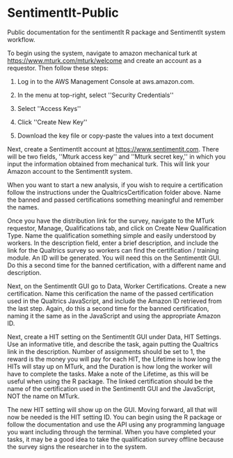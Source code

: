# SentimentIt-Public
Public documentation for the sentimentIt R package and SentimentIt system workflow.

To begin using the system, navigate to amazon mechanical turk at https://www.mturk.com/mturk/welcome and create an account as a requestor. Then follow these steps:

1. Log in to the AWS Management Console at aws.amazon.com.

2. In the menu at top-right, select ''Security Credentials''

3. Select ''Access Keys''

4. Click ''Create New Key''

5. Download the key file or copy-paste the values into a text document

Next, create a SentimentIt account at https://www.sentimentit.com. There will be two fields, ''Mturk access key'' and ''Mturk secret key,'' in which you input the information obtained from mechanical turk. This will link your Amazon account to the SentimentIt system.

When you want to start a new analysis, if you wish to require a certification follow the instructions under the QualtricsCertification folder above. Name the banned and passed certifications something meaningful and remember the names.

Once you have the distribution link for the survey, navigate to the MTurk requestor, Manage, Qualifications tab, and click on Create New Qualification Type. Name the qualification something simple and easily understood by workers. In the description field, enter a brief description, and include the link for the Qualtrics survey so workers can find the certification / training module. An ID will be generated. You will need this on the SentimentIt GUI. Do this a second time for the banned certification, with a different name and description.

Next, on the SentimentIt GUI go to Data, Worker Certifications. Create a new certification. Name this cerification the name of the passed certification used in the Qualtrics JavaScript, and include the Amazon ID retrieved from the last step. Again, do this a second time for the banned certification, naming it the same as in the JavaScript and using the appropriate Amazon ID.

Next, create a HIT setting on the SentimentIt GUI under Data, HIT Settings. Use an informative title, and describe the task, again putting the Qualtrics link in the description. Number of assignments should be set to 1, the reward is the money you will pay for each HIT, the Lifetime is how long the HITs will stay up on MTurk, and the Duration is how long the worker will have to complete the tasks. Make a note of the Lifetime, as this will be useful when using the R package. The linked certification should be the name of the certification used in the SentimentIt GUI and the JavaScript, NOT the name on MTurk.

The new HIT setting will show up on the GUI. Moving forward, all that will now be needed is the HIT setting ID. You can begin using the R package or follow the documentation and use the API using any programming language you want including through the terminal. When you have completed your tasks, it may be a good idea to take the qualification survey offline because the survey signs the researcher in to the system.
